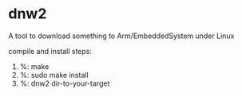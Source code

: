 dnw2
===

A tool to download something to Arm/EmbeddedSystem under Linux

compile and install steps:
1. %: make
2. %: sudo make install
3. %: dnw2 dir-to-your-target
